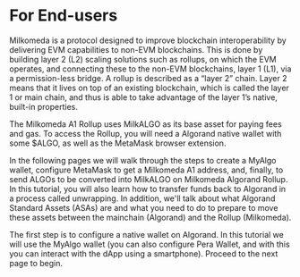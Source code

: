 # For End-users

Milkomeda is a protocol designed to improve blockchain interoperability by delivering EVM capabilities to non-EVM blockchains. This is done by building layer 2 (L2) scaling solutions such as rollups, on which the EVM operates, and connecting these to the non-EVM blockchains, layer 1 (L1), via a permission-less bridge.
A rollup is described as a “layer 2” chain. Layer 2 means that it lives on top of an existing blockchain, which is called the layer 1 or main chain, and thus is able to take advantage of the layer 1’s native, built-in properties.

The Milkomeda A1 Rollup uses MilkALGO as its base asset for paying fees and gas. To access the Rollup, you will need a Algorand native wallet with some $ALGO, as well as the MetaMask browser extension.

In the following pages we will walk through the steps to create a MyAlgo wallet, configure MetaMask to get a Milkomeda A1 address, and, finally, to send ALGOs to be converted into MilkALGO on Milkomeda Algorand Rollup. In this tutorial, you will also learn how to transfer funds back to Algorand in a process called unwrapping.
In addition, we'll talk about what Algorand Standard Assets (ASAs) are and what you need to do to prepare to move these assets between the mainchain (Algorand) and the Rollup (Milkomeda).

The first step is to configure a native wallet on Algorand. In this tutorial we will use the MyAlgo wallet (you can also configure Pera Wallet, and with this you can interact with the dApp using a smartphone). Proceed to the next page to begin.
